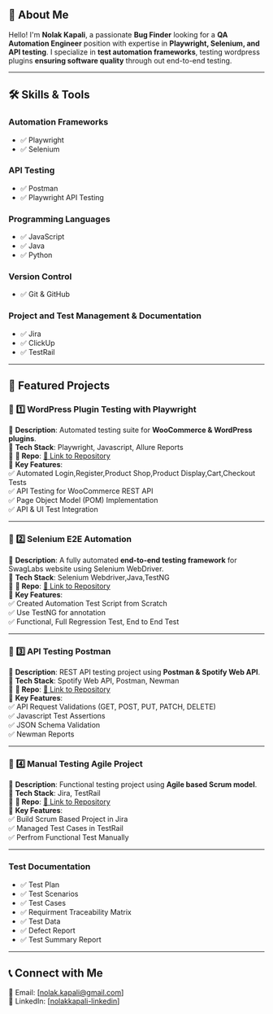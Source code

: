 ## 🚀 About Me  
Hello! I'm **Nolak Kapali**, a passionate **Bug Finder** looking for a **QA Automation Engineer** position with expertise in **Playwright, Selenium, and API testing**. I specialize in **test automation frameworks**, testing wordpress plugins **ensuring software quality** through out end-to-end testing.

---

## 🛠️ Skills & Tools  
### **Automation Frameworks**   <br>
- ✅ Playwright    <br> 
- ✅ Selenium   <br>

### **API Testing**   <br>
- ✅ Postman   <br>
- ✅ Playwright API Testing   <br>

### **Programming Languages**   <br> 
- ✅ JavaScript   <br>
- ✅ Java  <br>
- ✅ Python   <br>

### **Version Control**   <br>
- ✅ Git & GitHub   <br>
  
### **Project and Test Management & Documentation**   <br>
- ✅ Jira   <br>
- ✅ ClickUp   <br>
- ✅ TestRail  <br>
---

## 📂 Featured Projects
### 🚀 **1️⃣ WordPress Plugin Testing with Playwright**   <br>
🔹 **Description**: Automated testing suite for **WooCommerce & WordPress plugins**.   <br>
🔹 **Tech Stack**: Playwright, Javascript, Allure Reports   <br>
🔹 **📌 Repo**: [🔗 Link to Repository](#https://github.com/nolakkapali/Woocommerce-plugin-Test-Playwright-Javascript)   <br>
🔹 **Key Features**:   <br>
✅ Automated Login,Register,Product Shop,Product Display,Cart,Checkout Tests   <br>
✅ API Testing for WooCommerce REST API   <br>
✅ Page Object Model (POM) Implementation   <br>✅ API & UI Test Integration   <br>

---

### 🚀 **2️⃣ Selenium E2E Automation**  
🔹 **Description**: A fully automated **end-to-end testing framework** for SwagLabs website using Selenium WebDriver.  
🔹 **Tech Stack**: Selenium Webdriver,Java,TestNG  <br>
🔹 **📌 Repo**: [🔗 Link to Repository](#https://github.com/nolakkapali/Selenium)   <br>
🔹 **Key Features**:  <br>
✅ Created Automation Test Script from Scratch  <br>
✅ Use TestNG for annotation  <br>
✅ Functional, Full Regression Test, End to End Test <br>

---

### 🚀 **3️⃣ API Testing Postman**  
🔹 **Description**: REST API testing project using **Postman & Spotify Web API**.   <br>
🔹 **Tech Stack**: Spotify Web API, Postman, Newman  <br>
🔹 **📌 Repo**: [🔗 Link to Repository](#https://github.com/nolakkapali/RESTful-API-Testing-Projects)   <br>
🔹 **Key Features**:  
✅ API Request Validations (GET, POST, PUT, PATCH, DELETE)  <br>
✅ Javascript Test Assertions  <br>
✅ JSON Schema Validation  <br> 
✅ Newman Reports   <br>

---

### 🚀 **4️⃣ Manual Testing Agile Project**   <br>
🔹 **Description**: Functional testing project using **Agile based Scrum model**.   <br>
🔹 **Tech Stack**: Jira, TestRail  <br>
🔹 **📌 Repo**: [🔗 Link to Repository](#https://github.com/nolakkapali/Bug-Resistance-Agile-Project)   <br>
🔹 **Key Features**:   <br>
✅ Build Scrum Based Project in Jira   <br>
✅ Managed Test Cases in TestRail  <br>
✅ Perfrom Functional Test Manually  <br>

---
### **Test Documentation**  
- ✅ Test Plan
- ✅ Test Scenarios  
- ✅ Test Cases
- ✅ Requirment Traceability Matrix
- ✅ Test Data
- ✅ Defect Report
- ✅ Test Summary Report

---

## 📞 Connect with Me  
📧 Email: [nolak.kapali@gmail.com]  
🔗 LinkedIn: [[nolakkapali-linkedin](https://www.linkedin.com/in/nolakkapali/)]  

